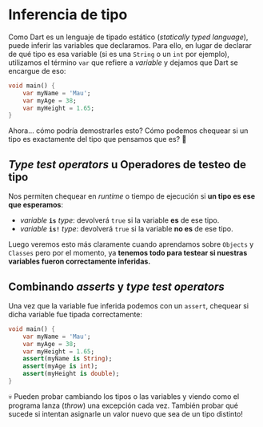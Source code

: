 # Inferencia de tipo

Como Dart es un lenguaje de tipado estático (_statically typed language_), puede inferir las variables que declaramos. Para ello, en lugar de declarar de qué tipo es esa variable (si es una `String` o un `int` por ejemplo), utilizamos el término `var` que refiere a _variable_ y dejamos que Dart se encargue de eso:

```dart
void main() {
    var myName = 'Mau';
    var myAge = 38;
    var myHeight = 1.65;
}
```

Ahora... cómo podría demostrarles esto? Cómo podemos chequear si un tipo es exactamente del tipo que pensamos que es? 🤔

## _Type test operators_ u Operadores de testeo de tipo

Nos permiten chequear en _runtime_ o tiempo de ejecución si __un tipo es ese que esperamos__:

- _variable_ __`is`__ _type_: devolverá `true` si la variable __es__ de ese tipo.
- _variable_ __`is!`__ _type_: devolverá `true` si la variable __no es__ de ese tipo.

Luego veremos esto más claramente cuando aprendamos sobre `Objects` y `Classes` pero por el momento, ya __tenemos todo para testear si nuestras variables fueron correctamente inferidas.__

## Combinando _asserts_ y _type test operators_

Una vez que la variable fue inferida podemos con un `assert`, chequear si dicha variable fue tipada correctamente:

```dart
void main() {
    var myName = 'Mau';
    var myAge = 38;
    var myHeight = 1.65;
    assert(myName is String);
    assert(myAge is int);
    assert(myHeight is double);
}
```

💀 Pueden probar cambiando los tipos o las variables y viendo como el programa lanza (_throw_) una excepción cada vez. También probar qué sucede si intentan asignarle un valor nuevo que sea de un tipo distinto!
